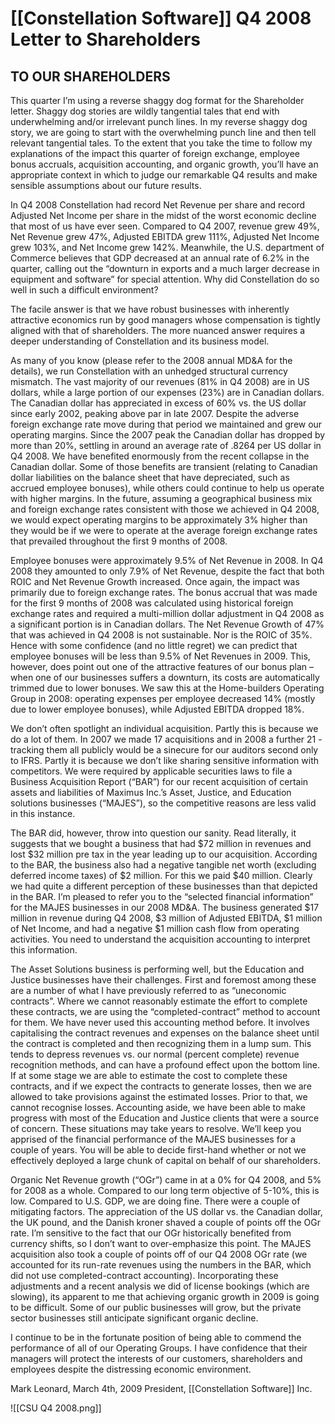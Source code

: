 # [[Constellation Software]] Q4 2008 Letter to Shareholders

## TO OUR SHAREHOLDERS 

This quarter I’m using a reverse shaggy dog format for the Shareholder letter. Shaggy dog stories are wildly tangential tales that end with underwhelming and/or irrelevant punch lines. In my reverse shaggy dog story, we are going to start with the overwhelming punch line and then tell relevant tangential tales. To the extent that you take the time to follow my explanations of the impact this quarter of foreign exchange, employee bonus accruals, acquisition accounting, and organic growth, you’ll have an appropriate context in which to judge our remarkable Q4 results and make sensible assumptions about our future results. 

In Q4 2008 Constellation had record Net Revenue per share and record Adjusted Net Income per share in the midst of the worst economic decline that most of us have ever seen. Compared to Q4 2007, revenue grew 49%, Net Revenue grew 47%, Adjusted EBITDA grew 111%, Adjusted Net Income grew 103%, and Net Income grew 142%. Meanwhile, the U.S. department of Commerce believes that GDP decreased at an annual rate of 6.2% in the quarter, calling out the “downturn in exports and a much larger decrease in equipment and software” for special attention. Why did Constellation do so well in such a difficult environment? 


The facile answer is that we have robust businesses with inherently attractive economics run by good managers whose compensation is tightly aligned with that of shareholders. The more nuanced answer requires a deeper understanding of Constellation and its business model. 

As many of you know (please refer to the 2008 annual MD&A for the details), we run Constellation with an unhedged structural currency mismatch. The vast majority of our revenues (81% in Q4 2008) are in US dollars, while a large portion of our expenses (23%) are in Canadian dollars. The Canadian dollar has appreciated in excess of 60% vs. the US dollar since early 2002, peaking above par in late 2007. Despite the adverse foreign exchange rate move during that period we maintained and grew our operating margins. Since the 2007 peak the Canadian dollar has dropped by more than 20%, settling in around an average rate of .8264 per US dollar in Q4 2008. We have benefited enormously from the recent collapse in the Canadian dollar. Some of those benefits are transient (relating to Canadian dollar liabilities on the balance sheet that have depreciated, such as accrued employee bonuses), while others could continue to help us operate with higher margins. In the future, assuming a geographical business mix and foreign exchange rates consistent with those we achieved in Q4 2008, we would expect operating margins to be approximately 3% higher than they would be if we were to operate at the average foreign exchange rates that prevailed throughout the first 9 months of 2008.

Employee bonuses were approximately 9.5% of Net Revenue in 2008. In Q4 2008 they amounted to only 7.9% of Net Revenue, despite the fact that both ROIC and Net Revenue Growth increased. Once again, the impact was primarily due to foreign exchange rates. The bonus accrual that was made for the first 9 months of 2008 was calculated using historical foreign exchange rates and required a multi-million dollar adjustment in Q4 2008 as a significant portion is in Canadian dollars. The Net Revenue Growth of 47% that was achieved in Q4 2008 is not sustainable. Nor is the ROIC of 35%. Hence with some confidence (and no little regret) we can predict that employee bonuses will be less than 9.5% of Net Revenues in 2009. This, however, does point out one of the attractive features of our bonus plan – when one of our businesses suffers a downturn, its costs are automatically trimmed due to lower bonuses. We saw this at the Home-builders Operating Group in 2008: operating expenses per employee decreased 14% (mostly due to lower employee bonuses), while Adjusted EBITDA dropped 18%. 

We don’t often spotlight an individual acquisition. Partly this is because we do a lot of them. In 2007 we made 17 acquisitions and in 2008 a further 21 - tracking them all publicly would be a sinecure for our auditors second only to IFRS. Partly it is because we don’t like sharing sensitive information with competitors. We were required by applicable securities laws to file a Business Acquisition Report (“BAR”) for our recent acquisition of certain assets and liabilities of Maximus Inc.’s Asset, Justice, and Education solutions businesses (“MAJES”), so the competitive reasons are less valid in this instance. 

The BAR did, however, throw into question our sanity. Read literally, it suggests that we bought a business that had $72 million in revenues and lost $32 million pre tax in the year leading up to our acquisition. According to the BAR, the business also had a negative tangible net worth (excluding deferred income taxes) of $2 million. For this we paid $40 million. Clearly we had quite a different perception of these businesses than that depicted in the BAR. I’m pleased to refer you to the “selected financial information” for the MAJES businesses in our 2008 MD&A. The business generated $17 million in revenue during Q4 2008, $3 million of Adjusted EBITDA, $1 million of Net Income, and had a negative $1 million cash flow from operating activities. You need to understand the acquisition accounting to interpret this information. 

The Asset Solutions business is performing well, but the Education and Justice businesses have their challenges. First and foremost among these are a number of what I have previously referred to as “uneconomic contracts”. Where we cannot reasonably estimate the effort to complete these contracts, we are using the “completed-contract” method to account for them. We have never used this accounting method before. It involves capitalising the contract revenues and expenses on the balance sheet until the contract is completed and then recognizing them in a lump sum. This tends to depress revenues vs. our normal (percent complete) revenue recognition methods, and can have a profound effect upon the bottom line. If at some stage we are able to estimate the cost to complete these contracts, and if we expect the contracts to generate losses, then we are allowed to take provisions against the estimated losses. Prior to that, we cannot recognise losses. Accounting aside, we have been able to make progress with most of the Education and Justice clients that were a source of concern. These situations may take years to resolve. We’ll keep you apprised of the financial performance of the MAJES businesses for a couple of years. You will be able to decide first-hand whether or not we effectively deployed a large chunk of capital on behalf of our shareholders. 

Organic Net Revenue growth (“OGr”) came in at a 0% for Q4 2008, and 5% for 2008 as a whole. Compared to our long term objective of 5-10%, this is low. Compared to U.S. GDP, we are doing fine. There were a couple of mitigating factors. The appreciation of the US dollar vs. the Canadian dollar, the UK pound, and the Danish kroner shaved a couple of points off the OGr rate. I’m sensitive to the fact that our OGr historically benefited from currency shifts, so I don’t want to over-emphasize this point. The MAJES acquisition also took a couple of points off of our Q4 2008 OGr rate (we accounted for its run-rate revenues using the numbers in the BAR, which did not use completed-contract accounting). Incorporating these adjustments and a recent analysis we did of license bookings (which are slowing), its apparent to me that achieving organic growth in 2009 is going to be difficult. Some of our public businesses will grow, but the private sector businesses still anticipate significant organic decline.


I continue to be in the fortunate position of being able to commend the performance of all of our Operating Groups. I have confidence that their managers will protect the interests of our customers, shareholders and employees despite the distressing economic environment. 

Mark Leonard, March 4th, 2009 
President, [[Constellation Software]] Inc.

![[CSU Q4 2008.png]]